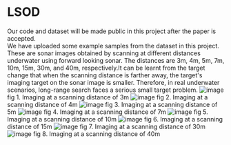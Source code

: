 # LSOD
Our code and dataset will be made public in this project after the paper is accepted.  
We have uploaded some example samples from the dataset in this project. These are sonar images obtained by scanning at different distances underwater using forward looking sonar. The distances are 3m, 4m, 5m, 7m, 10m, 15m, 30m, and 40m, respectively.It can be learnt from the target change that when the scanning distance is farther away, the target's imaging target on the sonar image is smaller. Therefore, in real underwater scenarios, long-range search faces a serious small target problem.
![image](https://github.com/lhlalj/LSOD/blob/main/img_2820_3m_1.2MHz.jpg)
fig 1. Imaging at a scanning distance of 3m
![image](https://github.com/lhlalj/LSOD/blob/main/img_338_4m_1.2MHz.jpg)
fig 2. Imaging at a scanning distance of 4m
![image](https://github.com/lhlalj/LSOD/blob/main/img_508_5m_1.2MHz.jpg)
fig 3. Imaging at a scanning distance of 5m
![image](https://github.com/lhlalj/LSOD/blob/main/img_509_7m_1.2MHz.jpg)
fig 4. Imaging at a scanning distance of 7m
![image](https://github.com/lhlalj/LSOD/blob/main/img_512_10m_1.2MHz.jpg)
fig 5. Imaging at a scanning distance of 10m
![image](https://github.com/lhlalj/LSOD/blob/main/img_514_15m_1.2MHz.jpg)
fig 6. Imaging at a scanning distance of 15m
![image](https://github.com/lhlalj/LSOD/blob/main/img_970_30m_1.2MHz.jpg)
fig 7. Imaging at a scanning distance of 30m
![image](https://github.com/lhlalj/LSOD/blob/main/img_941_40m_1.2MHz.jpg)
fig 8. Imaging at a scanning distance of 40m
